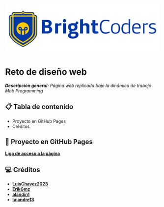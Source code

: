 ![BrightCoders Logo](img/logo.jpg)

# Reto de diseño web

_**Descripción general:**
Página web replicada bajo la dinámica de trabajo Mob Programming_

## 📋 Tabla de contenido
- Proyecto en GitHub Pages
- Créditos

## 🚀 Proyecto en GitHub Pages
**[Liga de acceso a la página](https://brightcoders-institute.github.io/s1a1-dise-o-web-responsivo-bcdic23-w1-r1-team-5/)**

## 💻 Créditos
- **[LuisChavez2023](https://github.com/luischavez2023)**
- **[ErikGmz](https://github.com/ErikGmz)**
- **[alandin1](https://github.com/alandin1)**
- **[luiandre13](https://github.com/luiandre13)**
